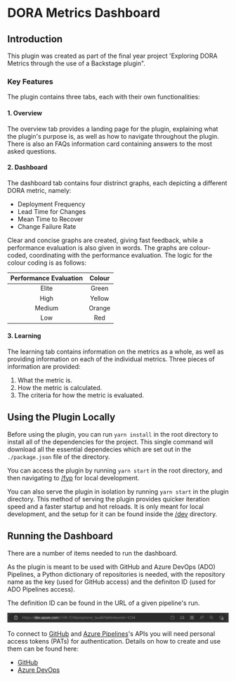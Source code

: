 # DORA Metrics Dashboard

## Introduction

This plugin was created as part of the final year project 'Exploring DORA Metrics through the use of a Backstage plugin".

### Key Features

The plugin contains three tabs, each with their own functionalities:

#### 1. Overview

The overview tab provides a landing page for the plugin, explaining what the plugin's purpose is, as well as how to navigate throughout the plugin. There is also an FAQs information card containing answers to the most asked questions.

#### 2. Dashboard

The dashboard tab contains four distrinct graphs, each depicting a different DORA metric, namely:

- Deployment Frequency
- Lead Time for Changes
- Mean Time to Recover
- Change Failure Rate

Clear and concise graphs are created, giving fast feedback, while a performance evaluation is also given in words. The graphs are colour-coded, coordinating with the performance evaluation. The logic for the colour coding is as follows:

| Performance Evaluation | Colour |
| :--------------------: | :----: |
|         Elite          | Green  |
|          High          | Yellow |
|         Medium         | Orange |
|          Low           |  Red   |

#### 3. Learning

The learning tab contains information on the metrics as a whole, as well as providing information on each of the individual metrics. Three pieces of information are provided:

1. What the metric is.
2. How the metric is calculated.
3. The criteria for how the metric is evaluated.

## Using the Plugin Locally

Before using the plugin, you can run `yarn install` in the root directory to install all of the dependencies for the project. This single command will download all the essential dependecies which are set out in the `./package.json` file of the directory.

You can access the plugin by running `yarn start` in the root directory, and then navigating to [/fyp](http://localhost:3000/fyp) for local development.

You can also serve the plugin in isolation by running `yarn start` in the plugin directory.
This method of serving the plugin provides quicker iteration speed and a faster startup and hot reloads.
It is only meant for local development, and the setup for it can be found inside the [/dev](./dev) directory.

## Running the Dashboard

There are a number of items needed to run the dashboard.

As the plugin is meant to be used with GitHub and Azure DevOps (ADO) Pipelines, a Python dictionary of repositories is needed, with the repository name as the key (used for GitHub access) and the definiton ID (used for ADO Pipelines access).

The definition ID can be found in the URL of a given pipeline's run.

![URL of where to find the definition ID](url.png)

To connect to [GitHub](https://docs.github.com/en/rest?apiVersion=2022-11-28) and [Azure Pipelines](https://learn.microsoft.com/en-us/rest/api/azure/devops/build/?view=azure-devops-rest-7.0)'s APIs you will need personal access tokens (PATs) for authentication. Details on how to create and use them can be found here:

- [GitHub](https://docs.github.com/en/enterprise-server@3.4/authentication/keeping-your-account-and-data-secure/creating-a-personal-access-token)
- [Azure DevOps](https://learn.microsoft.com/en-us/azure/devops/organizations/accounts/use-personal-access-tokens-to-authenticate?view=azure-devops&tabs=Windows)
